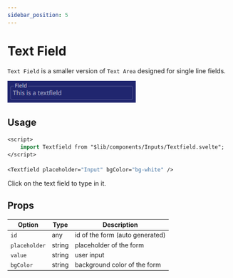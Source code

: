 ```yaml
---
sidebar_position: 5
---
```


# Text Field

`Text Field` is a smaller version of `Text Area` designed for single line fields.

![](./assets/textfield.png)

## Usage

```sv
<script>
	import Textfield from "$lib/components/Inputs/Textfield.svelte";
</script>

<Textfield placeholder="Input" bgColor="bg-white" />
```

Click on the text field to type in it. 

## Props

| Option | Type | Description |
| ------ | ---- | ----------- |
| `id` | any | id of the form (auto generated) |
| `placeholder` | string | placeholder of the form |
| `value` | string | user input |
| `bgColor` | string | background color of the form |